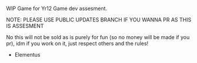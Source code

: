 WIP Game for Yr12 Game dev assesment. <br>

NOTE: PLEASE USE PUBLIC UPDATES BRANCH IF YOU WANNA PR AS THIS IS ASSESMENT <br>

No this will not be sold as is purely for fun (so no money will be made if you pr), idm if you work on it, just respect others and the rules!

- Elementus
